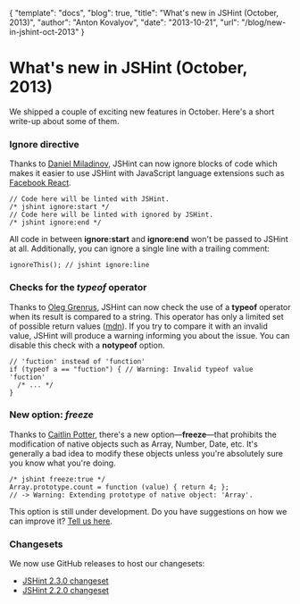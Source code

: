 {
  "template": "docs",
  "blog": true,
  "title": "What's new in JSHint (October, 2013)",
  "author": "Anton Kovalyov",
  "date": "2013-10-21",
  "url": "/blog/new-in-jshint-oct-2013"
}

# What's new in JSHint (October, 2013)

We shipped a couple of exciting new features in October. Here's a short
write-up about some of them.

### Ignore directive

Thanks to [Daniel Miladinov](https://github.com/danielmiladinov), JSHint
can now ignore blocks of code which makes it easier to use JSHint with
JavaScript language extensions such as [Facebook React](http://facebook.github.io/react/).

    // Code here will be linted with JSHint.
    /* jshint ignore:start */
    // Code here will be linted with ignored by JSHint.
    /* jshint ignore:end */

All code in between **ignore:start** and **ignore:end** won't be
passed to JSHint at all. Additionally, you can ignore a single
line with a trailing comment:

    ignoreThis(); // jshint ignore:line

### Checks for the *typeof* operator

Thanks to [Oleg Grenrus](https://github.com/phadej), JSHint can now
check the use of a **typeof** operator when its result is compared
to a string. This operator has only a limited set of possible return
values ([mdn](https://developer.mozilla.org/en-US/docs/Web/JavaScript/Reference/Operators/typeof)).
If you try to compare it with an invalid value, JSHint will produce
a warning informing you about the issue. You can disable this check
with a **notypeof** option.

    // 'fuction' instead of 'function'
    if (typeof a == "fuction") { // Warning: Invalid typeof value 'fuction'
      /* ... */
    }

### New option: *freeze*

Thanks to [Caitlin Potter](https://github.com/caitp), there's a new
option—**freeze**—that prohibits the modification of native objects
such as Array, Number, Date, etc. It's generally a bad idea to modify
these objects unless you're absolutely sure you know what you're doing.

    /* jshint freeze:true */
    Array.prototype.count = function (value) { return 4; };
    // -> Warning: Extending prototype of native object: 'Array'.

This option is still under development. Do you have suggestions
on how we can improve it? [Tell us here](https://github.com/jshint/jshint/issues/1316).

### Changesets

We now use GitHub releases to host our changesets:

* [JSHint 2.3.0 changeset](https://github.com/jshint/jshint/releases/tag/2.3.0)
* [JSHint 2.2.0 changeset](https://github.com/jshint/jshint/releases/tag/2.2.0)